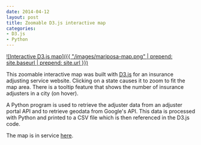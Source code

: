 ```yaml
---
date: 2014-04-12
layout: post
title: Zoomable D3.js interactive map
categories:
- D3.js
- Python
---
```


[![Interactive D3.js map]({{ "/images/mariposa-map.png" | prepend: site.baseurl | prepend: site.url }})](http://nupykl.github.io/mariposa-map)

This zoomable interactive map was built with [D3.js](http://d3js.org/) for an insurance adjusting service website. Clicking on a state causes it to zoom to fit the map area. There is a tooltip feature that shows the number of insurance adjusters in a city (on hover).

A Python program is used to retrieve the adjuster data from an adjuster portal API and to retrieve geodata from Google's API. This data is processed with Python and printed to a CSV file which is then referenced in the D3.js code.

The map is in service [here](http://www.mariposaltd.com/index.php?/services/coverage).